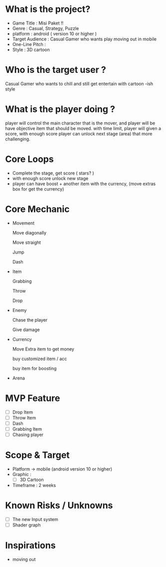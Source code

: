# What is the project?

- Game Title : Misi Paket !!
- Genre : Casual, Strategy, Puzzle
- platform : android ( version 10 or higher )
- Target Audience : Casual Gamer who wants play moving out in mobile
- One-Line Pitch :
- Style : 3D cartoon

# Who is the target user ?

Casual Gamer who wants to chill and still get entertain with cartoon -ish style 

# What is the player doing ?

player will control the main character that is the mover, and player will be have objective item that should be moved. with time limit, player will given a score, with enough score player can unlock next stage (area) that more challenging.

# Core Loops

- Complete the stage, get score ( stars? )
- with enough score unlock new stage
- player can have boost + another item with the currency, (move extras box for get the currency)

# Core Mechanic

- Movement
    
    Move diagonally 
    
    Move straight
    
    Jump
    
    Dash
    
- Item
    
    Grabbing
    
    Throw
    
    Drop
    
- Enemy
    
    Chase the player
    
    Give damage
    
- Currency
    
    Move Extra item to get money
    
    buy customized item / acc
    
    buy item for boosting
    
- Arena

# MVP Feature

- [ ]  Drop Item
- [ ]  Throw Item
- [ ]  Dash
- [ ]  Grabbing Item
- [ ]  Chasing player

# Scope &  Target

- Platform → mobile (android version 10 or higher)
- Graphic :
    - [ ]  3D Cartoon
- Timeframe : 2 weeks

# Known Risks / Unknowns

- [ ]  The new Input system
- [ ]  Shader graph

# Inspirations

- moving out
